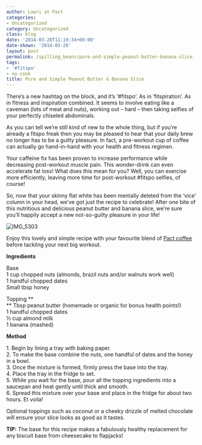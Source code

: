 ```yaml
---
author: Lowri at Pact
categories:
- Uncategorized
category: Uncategorized
class: blog
date: '2014-03-20T11:19:34+00:00'
date-shown: '2014-03-20'
layout: post
permalink: /spilling_beans/pure-and-simple-peanut-butter-banana-slice
tags:
- '#fitspo'
- no-cook
title: Pure and Simple Peanut Butter & Banana Slice
---
```


There’s a new hashtag on the block, and it’s ‘#fitspo’. As in ‘fitspiration’.
As in fitness and inspiration combined. It seems to involve eating like a
caveman (lots of meat and nuts), working out – hard – then taking selfies of
your perfectly chiseled abdominals.

As you can tell we’re still kind of new to the whole thing, but if you’re
already a fitspo freak then you may be pleased to hear that your daily brew no
longer has to be a guilty pleasure. In fact, a pre-workout cup of coffee can
actually go hand-in-hand with your health and fitness regimen.

Your caffeine fix has been proven to increase performance while decreasing
post-workout muscle pain. This wonder-drink can even accelerate fat loss! What
does this mean for you? Well, you can exercise more efficiently, leaving more
time for post-workout #fitspo selfies, of course!

So, now that your skinny flat white has been mentally deleted from the ‘vice’
column in your head, we’ve got just the recipe to celebrate! After one bite of
this nutritious and delicious peanut butter and banana slice, we’re sure
you’ll happily accept a new not-so-guilty pleasure in your life!

![IMG_5303](http://pactcoffee.files.wordpress.com/2014/03/img_5303.jpg?w=545)

Enjoy this lovely and simple recipe with your favourite blend of [Pact
coffee](https://www.pactcoffee.com/coffees "Pact Coffee") before tackling your
next big workout.

**Ingredients**

Base  
1 cup chopped nuts (almonds, brazil nuts and/or walnuts work well)  
1 handful chopped dates  
Small tbsp honey

Topping **  
** Tbsp peanut butter (homemade or organic for bonus health points!)  
1 handful chopped dates  
½ cup almond milk  
1 banana (mashed)

**Method**

1\. Begin by lining a tray with baking paper.  
2\. To make the base combine the nuts, one handful of dates and the honey in a
bowl.  
3\. Once the mixture is formed, firmly press the base into the tray.  
4\. Place the tray in the fridge to set.  
5\. While you wait for the base, pour all the topping ingredients into a
saucepan and heat gently until thick and smooth.  
6\. Spread this mixture over your base and place in the fridge for about two
hours. Et voila!

Optional toppings such as coconut or a cheeky drizzle of melted chocolate will
ensure your slice looks as good as it tastes.

**TIP:** The base for this recipe makes a fabulously healthy replacement for
any biscuit base from cheesecake to flapjacks!